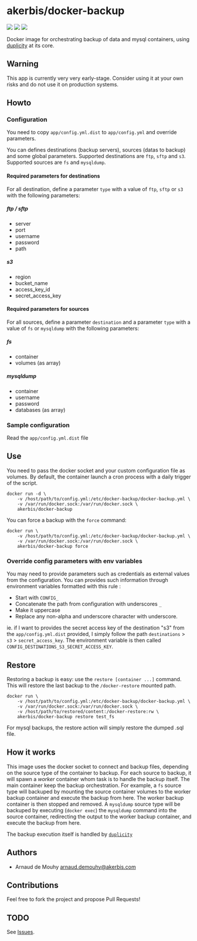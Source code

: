 # akerbis/docker-backup

[![](https://images.microbadger.com/badges/image/akerbis/docker-backup.svg)](https://microbadger.com/images/akerbis/docker-backup "Get your own image badge on microbadger.com") [![](https://images.microbadger.com/badges/version/akerbis/docker-backup.svg)](https://microbadger.com/images/akerbis/docker-backup "Get your own version badge on microbadger.com") [![](https://images.microbadger.com/badges/commit/akerbis/docker-backup.svg)](https://microbadger.com/images/akerbis/docker-backup "Get your own commit badge on microbadger.com")

Docker image for orchestrating backup of data and mysql containers, using [duplicity](http://duplicity.nongnu.org/index.html) at its core.

## Warning

This app is currently very very early-stage. Consider using it at your own risks and do not use it on production systems.

## Howto

### Configuration

You need to copy `app/config.yml.dist` to `app/config.yml` and override parameters.

You can defines destinations (backup servers), sources (datas to backup) and some global parameters. Supported destinations are `ftp`, `sftp` and `s3`. Supported sources are `fs` and `mysqldump`.

#### Required parameters for destinations

For all destination, define a parameter `type` with a value of `ftp`, `sftp` or `s3` with the following parameters:

##### ftp / sftp
- server
- port
- username
- password
- path

##### s3
- region
- bucket_name
- access_key_id
- secret_access_key

#### Required parameters for sources

For all sources, define a parameter `destination` and a parameter `type` with a value of `fs` or `mysqldump` with the following parameters:

##### fs
- container
- volumes (as array)

##### mysqldump
- container
- username
- password
- databases (as array)

### Sample configuration

Read the `app/config.yml.dist` file

## Use

You need to pass the docker socket and your custom configuration file as volumes.
By default, the container launch a cron process with a daily trigger of the script.

    docker run -d \
        -v /host/path/to/config.yml:/etc/docker-backup/docker-backup.yml \
        -v /var/run/docker.sock:/var/run/docker.sock \
        akerbis/docker-backup

You can force a backup with the `force` command:

    docker run \
        -v /host/path/to/config.yml:/etc/docker-backup/docker-backup.yml \
        -v /var/run/docker.sock:/var/run/docker.sock \
        akerbis/docker-backup force

### Override config parameters with env variables

You may need to provide parameters such as credentials as external values from
the configuration. You can provides such information through environment variables
formatted with this rule :
  - Start with `CONFIG_`
  - Concatenate the path from configuration with underscores `_`
  - Make it uppercase
  - Replace any non-alpha and underscore character with underscore.

ie. if I want to provides the secret access key of the destination "s3" from the
`app/config.yml.dist` provided, I simply follow the path `destinations` > `s3` > `secret_access_key`.
The environment variable is then called `CONFIG_DESTINATIONS_S3_SECRET_ACCESS_KEY`.

## Restore

Restoring a backup is easy: use the `restore [container ...]` command. This will
restore the last backup to the `/docker-restore` mounted path.

    docker run \
        -v /host/path/to/config.yml:/etc/docker-backup/docker-backup.yml \
        -v /var/run/docker.sock:/var/run/docker.sock \
        -v /host/path/to/restored/content:/docker-restore:rw \
        akerbis/docker-backup restore test_fs

For mysql backups, the restore action will simply restore the dumped .sql file.

## How it works

This image uses the docker socket to connect and backup files, depending on the source type of the container to backup. For each source to backup, it will spawn a *worker* container whom task is to handle the backup itself. The main container keep the backup orchestration.
For example, a `fs` source type will backuped by mounting the source container volumes to the worker backup container and execute the backup from here. The worker backup container is then stopped and removed.
A `mysqldump` source type will be backuped by executing (`docker exec`) the `mysqldump` command into the source container, redirecting the output to the worker backup container, and execute the backup from here.

The backup execution itself is handled by [`duplicity`](http://duplicity.nongnu.org)

## Authors

- Arnaud de Mouhy <arnaud.demouhy@akerbis.com>

## Contributions

Feel free to fork the project and propose Pull Requests!

## TODO

See [Issues](https://github.com/akerbis/docker-backup/issues).
